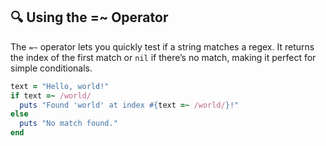 ## 🔍 Using the =~ Operator
The `=~` operator lets you quickly test if a string matches a regex. It returns the index of the first match or `nil` if there’s no match, making it perfect for simple conditionals.

```ruby
text = "Hello, world!"
if text =~ /world/
  puts "Found 'world' at index #{text =~ /world/}!"
else
  puts "No match found."
end
```